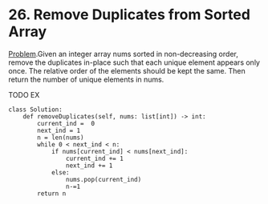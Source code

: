 # 26. Remove Duplicates from Sorted Array

[Problem](https://leetcode.com/problems/remove-duplicates-from-sorted-array/description/).Given an integer array nums sorted in non-decreasing order,
remove the duplicates in-place such that each unique element appears only once. The relative order of the elements should be kept the same. Then return the number of unique elements in nums.

TODO EX

```python3
class Solution:
    def removeDuplicates(self, nums: list[int]) -> int:
        current_ind =  0
        next_ind = 1
        n = len(nums)
        while 0 < next_ind < n:
            if nums[current_ind] < nums[next_ind]:
                current_ind += 1
                next_ind += 1
            else:
                nums.pop(current_ind)
                n-=1
        return n
```
